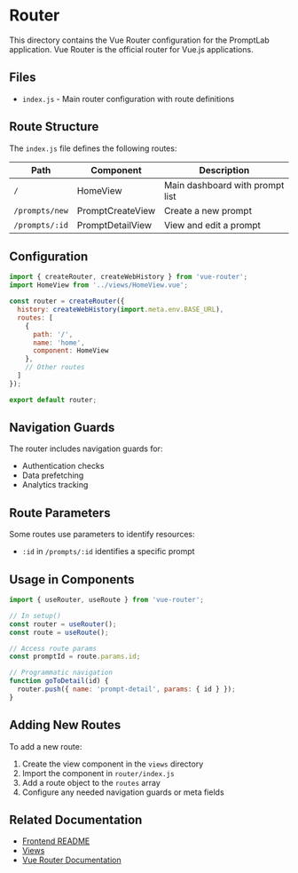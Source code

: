# Router

This directory contains the Vue Router configuration for the PromptLab application. Vue Router is the official router for Vue.js applications.

## Files

- `index.js` - Main router configuration with route definitions

## Route Structure

The `index.js` file defines the following routes:

| Path | Component | Description |
|------|-----------|-------------|
| `/` | HomeView | Main dashboard with prompt list |
| `/prompts/new` | PromptCreateView | Create a new prompt |
| `/prompts/:id` | PromptDetailView | View and edit a prompt |

## Configuration

```javascript
import { createRouter, createWebHistory } from 'vue-router';
import HomeView from '../views/HomeView.vue';

const router = createRouter({
  history: createWebHistory(import.meta.env.BASE_URL),
  routes: [
    {
      path: '/',
      name: 'home',
      component: HomeView
    },
    // Other routes
  ]
});

export default router;
```

## Navigation Guards

The router includes navigation guards for:

- Authentication checks
- Data prefetching
- Analytics tracking

## Route Parameters

Some routes use parameters to identify resources:

- `:id` in `/prompts/:id` identifies a specific prompt

## Usage in Components

```javascript
import { useRouter, useRoute } from 'vue-router';

// In setup()
const router = useRouter();
const route = useRoute();

// Access route params
const promptId = route.params.id;

// Programmatic navigation
function goToDetail(id) {
  router.push({ name: 'prompt-detail', params: { id } });
}
```

## Adding New Routes

To add a new route:

1. Create the view component in the `views` directory
2. Import the component in `router/index.js`
3. Add a route object to the `routes` array
4. Configure any needed navigation guards or meta fields

## Related Documentation

- [Frontend README](../../README.md)
- [Views](../views/README.md)
- [Vue Router Documentation](https://router.vuejs.org/)